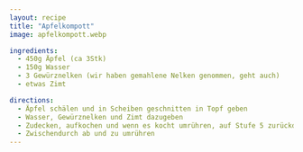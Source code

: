 ```yaml
---
layout: recipe
title: "Apfelkompott"
image: apfelkompott.webp

ingredients:
  - 450g Äpfel (ca 3Stk)
  - 150g Wasser
  - 3 Gewürznelken (wir haben gemahlene Nelken genommen, geht auch)
  - etwas Zimt

directions:
  - Äpfel schälen und in Scheiben geschnitten in Topf geben
  - Wasser, Gewürznelken und Zimt dazugeben
  - Zudecken, aufkochen und wenn es kocht umrühren, auf Stufe 5 zurückdrehen und 10min zugedeckt köcheln lassen
  - Zwischendurch ab und zu umrühren
---
```

